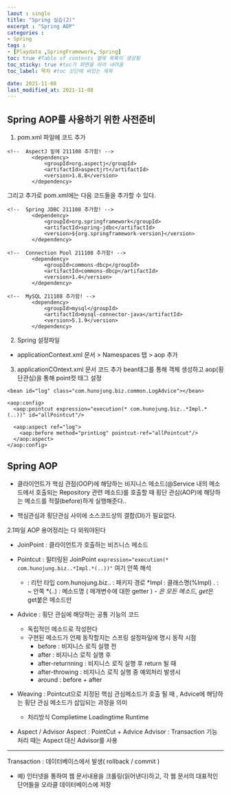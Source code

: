 ```yaml
---
laout : single
title: "Spring 실습(2)"
excerpt : "Spring AOP"
categories :
- Spring
tags :
- [Playdata ,SpringFramework, Spring]
toc: true #Table of contents 옆에 목록이 생성됨
toc_sticky: true #toc가 화면을 따라 내려옴
toc_label: 목차 #toc 상단에 써있는 제목

date: 2021-11-08
last_modified_at: 2021-11-08
---
```


## Spring AOP를 사용하기 위한 사전준비

1. pom.xml 파일에 코드 추가
```
<!--  AspectJ 밑에 211108 추가함! -->
		<dependency>
			<groupId>org.aspectj</groupId>
			<artifactId>aspectjrt</artifactId>
			<version>1.8.8</version>
		</dependency>
```

그리고 추가로 pom.xml에는 다음 코드들을 추가할 수 있다.
```
<!--  Spring JDBC 211108 추가함! -->
		<dependency>
			<groupId>org.springframework</groupId>
			<artifactId>spring-jdbc</artifactId>
			<version>${org.springframework-version}</version>
		</dependency>

<!--  Connection Pool 211108 추가함! -->
		<dependency>
			<groupId>commons-dbcp</groupId>
			<artifactId>commons-dbcp</artifactId>
			<version>1.4</version>
		</dependency>

<!--  MySQL 211108 추가함! -->
		<dependency>
			<groupId>mysql</groupId>
			<artifactId>mysql-connector-java</artifactId>
			<version>5.1.9</version>
		</dependency>

```

2. Spring 설정파일
- applicationContext.xml 문서 > Namespaces 탭 > aop 추가

3. applicationCOntext.xml 문서 코드 추가
bean태그를 통해 객체 생성하고 aop(횡단관심)을 통해 point컷 태그 설정
```
<bean id="log" class="com.hunojung.biz.common.LogAdvice"></bean>

<aop:config>
  <aop:pointcut expression="execution(* com.hunojung.biz..*Impl.*(..))" id="allPointcut"/>

  <aop:aspect ref="log">
    <aop:before method="printLog" pointcut-ref="allPointcut"/>
  </aop:aspect>
</aop:config>
```

## Spring AOP
 - 클라이언트가 핵심 관점(OOP)에 해당하는 비지니스 메소드(@Service 내의 메소드에서 호출되는 Repository 관련 메소드)를 호출할 때 횡단 관심(AOP)에 해당하는 메소드를 적절(before)하게 실행해준다..

 - 핵심관심과 횡단관심 사이에 소스코드상의 결합(DI)가 필요없다.

 2.1파일 AOP 용어정리는 다 외워야된다

- JoinPoint : 클라이언트가 호출하는 비즈니스 메소드
- Pointcut : 필터링된 JoinPoint
  ```expression="execution(* com.hunojung.biz..*Impl.*(..))"```
  여기 안쪽 해석
  * : 리턴 타입
  com.hunojung.biz.. : 패키지 경로
  *Impl : 클래스명(%Impl)
  . : ~ 안쪽
  *(..) : 메소드명 ( 매개변수에 대한 getter ) - *은 모든 메소드, get*은 get붙은 메소드만
- Advice : 횡단 관심에 해당하는 공통 기능의 코드
  - 독립적인 메소드로 작성한다
  - 구현된 메소드가 언제 동작할지는 스프링 설정파일에 명시
    동작 시점
    - before : 비지니스 로직 실행 전
    - after : 비지니스 로직 실행 후
    - after-returnning : 비지니스 로직 실행 후 return 될 때
    - after-throwing : 비지니스 로직 실행 중 예외처리 발생시
    - around : before + after
- Weaving : Pointcut으로 지정된 핵심 관심메소드가 호출 될 때 , Advice에 해당하는 횡단 관심 메소드가 삽입되는 과정을 의미
  - 처리방식
    Complietime
    Loadingtime
    Runtime

- Aspect / Advisor
  Aspect : PointCut + Advice
  Advisor : Transaction 기능 처리 때는 Aspect 대신 Advisor를 사용

---
Transaction : 데이터베이스에서 발생( rollback / commit )
- 예) 인터넷을 통하여 웹 문서내용을 크롤링(읽어낸다)하고,
각 웹 문서의 대표적인 단어들을
오라클 데이터베이스에 저장
